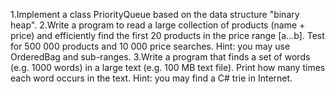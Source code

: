 1.Implement a class PriorityQueue<T> based on the data structure "binary heap".
2.Write a program to read a large collection of products (name + price) and efficiently find the first 20 products in the price range [a…b]. Test for 500 000 products and 10 000 price searches.
Hint: you may use OrderedBag<T> and sub-ranges.
3.Write a program that finds a set of words (e.g. 1000 words) in a large text (e.g. 100 MB text file). Print how many times each word occurs in the text.
Hint: you may find a C# trie in Internet.
